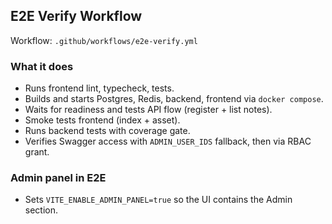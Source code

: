 ## E2E Verify Workflow

Workflow: `.github/workflows/e2e-verify.yml`

### What it does
- Runs frontend lint, typecheck, tests.
- Builds and starts Postgres, Redis, backend, frontend via `docker compose`.
- Waits for readiness and tests API flow (register + list notes).
- Smoke tests frontend (index + asset).
- Runs backend tests with coverage gate.
- Verifies Swagger access with `ADMIN_USER_IDS` fallback, then via RBAC grant.

### Admin panel in E2E
- Sets `VITE_ENABLE_ADMIN_PANEL=true` so the UI contains the Admin section.

